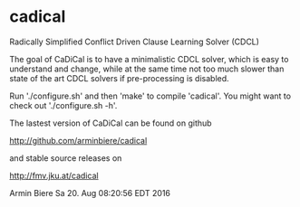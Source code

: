 # cadical
Radically Simplified Conflict Driven Clause Learning Solver (CDCL)

The goal of CaDiCal is to have a minimalistic CDCL solver,
which is easy to understand and change, while at the same
time not too much slower than state of the art CDCL solvers
if pre-processing is disabled.

Run './configure.sh' and then 'make' to compile 'cadical'.
You might want to check out './configure.sh -h'.

The lastest version of CaDiCal can be found on github

  http://github.com/arminbiere/cadical

and stable source releases on

  http://fmv.jku.at/cadical

Armin Biere
Sa 20. Aug 08:20:56 EDT 2016
